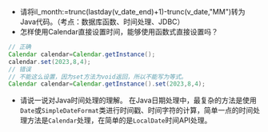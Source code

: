 * 请将il_month:=trunc(lastday(v_date_end)+1)-trunc(v_date,"MM")转为Java代码。（考点：数据库函数、时间处理、JDBC）   
* 怎样使用Calendar直接设置时间，能够使用函数式直接设置吗？
```Java
// 正确
Calendar calendar=Calendar.getInstance();
calendar.set(2023,8,4);
// 错误
// 不能这么设置，因为set方法为void返回，所以不能写为等式。
Calendar calendar=Calendar.getInstance().set(2023,8,4);
```
* 请说一说对Java时间处理的理解。
在Java日期处理中，最复杂的方法是使用`Date`或`SimpleDateFormat`类进行时间戳、时间字符的计算，简单一点的时间处理方法是`Calendar`处理，在简单的是`LocalDate`时间API处理。